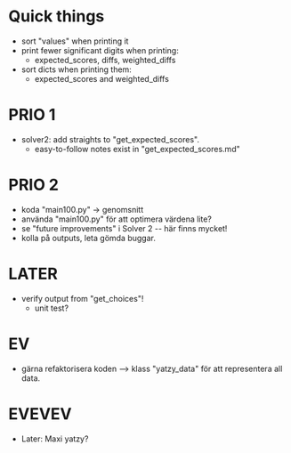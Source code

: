 # Quick things
- sort "values" when printing it
- print fewer significant digits when printing:
    - expected_scores, diffs, weighted_diffs
- sort dicts when printing them:
    - expected_scores and weighted_diffs


# PRIO 1
- solver2: add straights to "get_expected_scores".
    - easy-to-follow notes exist in "get_expected_scores.md"


# PRIO 2
- koda "main100.py" -> genomsnitt
- använda "main100.py" för att optimera värdena lite?
- se "future improvements" i Solver 2 -- här finns mycket!
- kolla på outputs, leta gömda buggar.


# LATER
- verify output from "get_choices"!
    - unit test?


# EV
- gärna refaktorisera koden --> klass "yatzy_data" för att representera all data.




# EVEVEV
- Later: Maxi yatzy?
